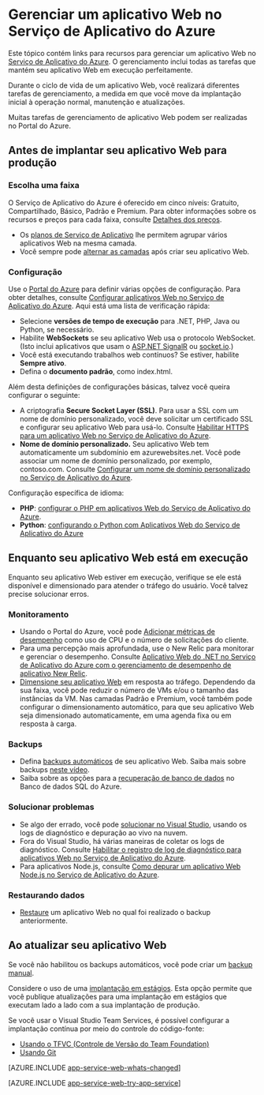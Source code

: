 <properties 
	pageTitle="Gerenciar um aplicativo Web no Serviço de Aplicativo do Azure" 
	description="Links para recursos para gerenciar um aplicativo Web no Serviço de Aplicativo do Azure." 
	services="app-service\web" 
	documentationCenter="" 
	authors="erikre" 
	manager="wpickett" 
	editor=""/>

<tags 
	ms.service="app-service-web" 
	ms.workload="web" 
	ms.tgt_pltfrm="na" 
	ms.devlang="na" 
	ms.topic="article" 
	ms.date="01/12/2016" 
	ms.author="erikre"/>

# Gerenciar um aplicativo Web no Serviço de Aplicativo do Azure

Este tópico contém links para recursos para gerenciar um aplicativo Web no [Serviço de Aplicativo do Azure](http://go.microsoft.com/fwlink/?LinkId=529714). O gerenciamento inclui todas as tarefas que mantém seu aplicativo Web em execução perfeitamente.

Durante o ciclo de vida de um aplicativo Web, você realizará diferentes tarefas de gerenciamento, a medida em que você move da implantação inicial à operação normal, manutenção e atualizações.

Muitas tarefas de gerenciamento de aplicativo Web podem ser realizadas no Portal do Azure.

## Antes de implantar seu aplicativo Web para produção

### Escolha uma faixa

O Serviço de Aplicativo do Azure é oferecido em cinco níveis: Gratuito, Compartilhado, Básico, Padrão e Premium. Para obter informações sobre os recursos e preços para cada faixa, consulte [Detalhes dos preços](/pricing/details/app-service/).

- Os [planos de Serviço de Aplicativo](../app-service/azure-web-sites-web-hosting-plans-in-depth-overview.md) lhe permitem agrupar vários aplicativos Web na mesma camada.
- Você sempre pode [alternar as camadas](web-sites-scale.md) após criar seu aplicativo Web.

### Configuração

Use o [Portal do Azure](https://portal.azure.com/) para definir várias opções de configuração. Para obter detalhes, consulte [Configurar aplicativos Web no Serviço de Aplicativo do Azure](web-sites-configure.md). Aqui está uma lista de verificação rápida:

- Selecione **versões de tempo de execução** para .NET, PHP, Java ou Python, se necessário.
- Habilite **WebSockets** se seu aplicativo Web usa o protocolo WebSocket. (Isto inclui aplicativos que usam o [ASP.NET SignalR](http://www.asp.net/signalr) ou [socket.io](web-sites-nodejs-chat-app-socketio.md).)
- Você está executando trabalhos web contínuos? Se estiver, habilite **Sempre ativo**.
- Defina o **documento padrão**, como index.html.

Além desta definições de configurações básicas, talvez você queira configurar o seguinte:

- A criptografia **Secure Socket Layer (SSL)**. Para usar a SSL com um nome de domínio personalizado, você deve solicitar um certificado SSL e configurar seu aplicativo Web para usá-lo. Consulte [Habilitar HTTPS para um aplicativo Web no Serviço de Aplicativo do Azure](web-sites-configure-ssl-certificate.md).
- **Nome de domínio personalizado.** Seu aplicativo Web tem automaticamente um subdomínio em azurewebsites.net. Você pode associar um nome de domínio personalizado, por exemplo, contoso.com. Consulte [Configurar um nome de domínio personalizado no Serviço de Aplicativo do Azure](web-sites-custom-domain-name.md).

Configuração específica de idioma:

- **PHP**: [configurar o PHP em aplicativos Web do Serviço de Aplicativo do Azure](web-sites-php-configure.md).
- **Python**: [configurando o Python com Aplicativos Web do Serviço de Aplicativo do Azure](web-sites-python-configure.md)


## Enquanto seu aplicativo Web está em execução

Enquanto seu aplicativo Web estiver em execução, verifique se ele está disponível e dimensionado para atender o tráfego do usuário. Você talvez precise solucionar erros.

### Monitoramento

- Usando o Portal do Azure, você pode [Adicionar métricas de desempenho](web-sites-monitor.md) como uso de CPU e o número de solicitações do cliente.
- Para uma percepção mais aprofundada, use o New Relic para monitorar e gerenciar o desempenho. Consulte [Aplicativo Web do .NET no Serviço de Aplicativo do Azure com o gerenciamento de desempenho de aplicativo New Relic](store-new-relic-web-sites-dotnet-application-performance-management.md).
- [Dimensione seu aplicativo Web](web-sites-scale.md) em resposta ao tráfego. Dependendo da sua faixa, você pode reduzir o número de VMs e/ou o tamanho das instâncias da VM. Nas camadas Padrão e Premium, você também pode configurar o dimensionamento automático, para que seu aplicativo Web seja dimensionado automaticamente, em uma agenda fixa ou em resposta à carga.  
 
### Backups

- Defina [backups automáticos](web-sites-backup.md) de seu aplicativo Web. Saiba mais sobre backups [neste vídeo](https://azure.microsoft.com/documentation/videos/azure-websites-automatic-and-easy-backup/).
- Saiba sobre as opções para a [recuperação de banco de dados](../sql-database-business-continuity.md) no Banco de dados SQL do Azure.

### Solucionar problemas

- Se algo der errado, você pode [solucionar no Visual Studio](web-sites-dotnet-troubleshoot-visual-studio.md#remotedebug), usando os logs de diagnóstico e depuração ao vivo na nuvem. 
- Fora do Visual Studio, há várias maneiras de coletar os logs de diagnóstico. Consulte [Habilitar o registro de log de diagnóstico para aplicativos Web no Serviço de Aplicativo do Azure](web-sites-enable-diagnostic-log.md).
- Para aplicativos Node.js, consulte [Como depurar um aplicativo Web Node.js no Serviço de Aplicativo do Azure](web-sites-nodejs-debug.md).

### Restaurando dados

- [Restaure](web-sites-restore.md) um aplicativo Web no qual foi realizado o backup anteriormente.


## Ao atualizar seu aplicativo Web

Se você não habilitou os backups automáticos, você pode criar um [ backup manual](web-sites-backup.md).

Considere o uso de uma [implantação em estágios](web-sites-staged-publishing.md). Esta opção permite que você publique atualizações para uma implantação em estágios que executam lado a lado com a sua implantação de produção.

Se você usar o Visual Studio Team Services, é possível configurar a implantação contínua por meio do controle do código-fonte:

- [Usando o TFVC (Controle de Versão do Team Foundation)](../cloud-services-continuous-delivery-use-vso.md) 
- [Usando Git](../cloud-services-continuous-delivery-use-vso-git.md)
 
[AZURE.INCLUDE [app-service-web-whats-changed](../../includes/app-service-web-whats-changed.md)]

[AZURE.INCLUDE [app-service-web-try-app-service](../../includes/app-service-web-try-app-service.md)]
 
<!-- Anchors. -->


[Before you deploy your site to production]: #before-you-deploy-your-site-to-production
[While your website is running]: #while-your-website-is-running
[When you update your website]: #when-you-update-your-website

  

<!---HONumber=AcomDC_0128_2016-->